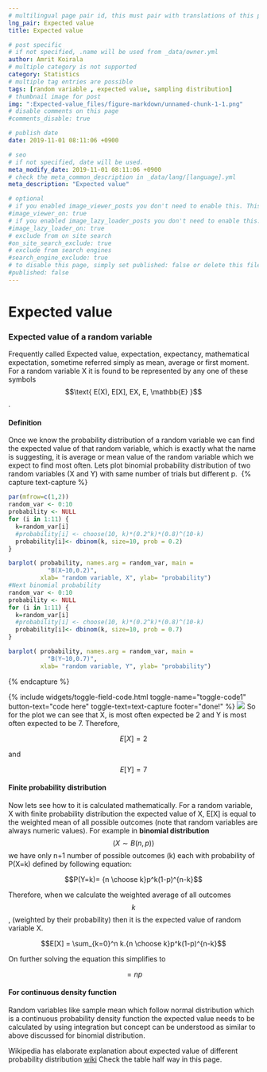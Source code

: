 ```yaml
---
# multilingual page pair id, this must pair with translations of this page. (This name must be unique)
lng_pair: Expected value  
title: Expected value 

# post specific
# if not specified, .name will be used from _data/owner.yml
author: Amrit Koirala
# multiple category is not supported
category: Statistics
# multiple tag entries are possible
tags: [random variable , expected value, sampling distribution]
# thumbnail image for post
img: ":Expected-value_files/figure-markdown/unnamed-chunk-1-1.png"
# disable comments on this page
#comments_disable: true

# publish date
date: 2019-11-01 08:11:06 +0900

# seo
# if not specified, date will be used.
meta_modify_date: 2019-11-01 08:11:06 +0900
# check the meta_common_description in _data/lang/[language].yml
meta_description: "Expected value"

# optional
# if you enabled image_viewer_posts you don't need to enable this. This is only if image_viewer_posts = false
#image_viewer_on: true
# if you enabled image_lazy_loader_posts you don't need to enable this. This is only if image_lazy_loader_posts = false
#image_lazy_loader_on: true
# exclude from on site search
#on_site_search_exclude: true
# exclude from search engines
#search_engine_exclude: true
# to disable this page, simply set published: false or delete this file
#published: false
---
```


# Expected value

### Expected value of a random variable
<!-- outline-start -->

Frequently called Expected value, expectation, expectancy, mathematical
expectation, sometime referred simply as mean, average or first moment.
For a random variable X it is found to be represented by any one of
these symbols $$\text{  E(X),  E[X],  EX, E, \mathbb{E} }$$.
<!-- outline-end -->


#### Definition

Once we know the probability distribution of a random variable we can
find the expected value of that random variable, which is exactly what
the name is suggesting, it is average or mean value of the random
variable which we expect to find most often. Lets plot binomial
probability distribution of two random variables (X and Y) with same
number of trials but different p. 
{% capture text-capture %}
``` r
par(mfrow=c(1,2))
random_var <- 0:10
probability <- NULL
for (i in 1:11) {
  k=random_var[i]
  #probability[i] <- choose(10, k)*(0.2^k)*(0.8)^(10-k)
  probability[i]<- dbinom(k, size=10, prob = 0.2)
}

barplot( probability, names.arg = random_var, main = 
           "B(X~10,0.2)", 
         xlab= "random variable, X", ylab= "probability")
#Next binomial probability 
random_var <- 0:10
probability <- NULL
for (i in 1:11) {
  k=random_var[i]
  #probability[i] <- choose(10, k)*(0.2^k)*(0.8)^(10-k)
  probability[i]<- dbinom(k, size=10, prob = 0.7)
}

barplot( probability, names.arg = random_var, main = 
           "B(Y~10,0.7)", 
         xlab= "random variable, Y", ylab= "probability")
```
{% endcapture %}

{% include widgets/toggle-field-code.html toggle-name="toggle-code1" button-text="code here" toggle-text=text-capture  footer="done!" %}
![](:Expected-value_files/figure-markdown/unnamed-chunk-1-1.png) So for
the plot we can see that X, is most often expected be 2 and Y is most
often expected to be 7. Therefore,

$$E[X] = 2$$

and

$$E[Y] = 7$$

#### Finite probability distribution

Now lets see how to it is calculated mathematically. For a random
variable, X with finite probability distribution the expected value of
X, E\[X\] is equal to the weighted mean of all possible outcomes (note
that random variables are always numeric values). For example in
**binomial distribution** $$(X \sim B(n,p))$$ we have only n+1 number of
possible outcomes (k) each with probability of P(X=k) defined by
following equation:

$$P(Y=k)= {n \choose k}p^k(1-p)^{n-k}$$

Therefore, when we calculate the weighted average of all outcomes $$k$$,
(weighted by their probability) then it is the expected value of random
variable X.

$$E[X] = \sum_{k=0}^n k.{n \choose k}p^k(1-p)^{n-k}$$

On further solving the equation this simplifies to

$$= np$$

#### For continuous density function

Random variables like sample mean which follow normal distribution which
is a continuous probability density function the expected value needs to
be calculated by using integration but concept can be understood as
similar to above discussed for binomial distribution.

Wikipedia has elaborate explanation about expected value of different
probability distribution
[wiki](https://en.wikipedia.org/wiki/Expected_value) Check the table
half way in this page.

